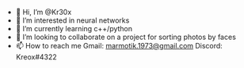 - 👋 Hi, I’m @Kr30x
- 👀 I’m interested in neural networks
- 🌱 I’m currently learning c++/python
- 💞️ I’m looking to collaborate on a project for sorting photos by faces
- 📫 How to reach me 
Gmail: marmotik.1973@gmail.com
Discord: Kreox#4322

<!---
Kr30x/Kr30x is a ✨ special ✨ repository because its `README.md` (this file) appears on your GitHub profile.
You can click the Preview link to take a look at your changes.
--->
